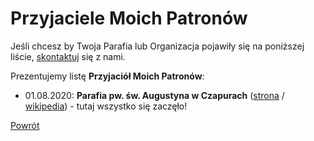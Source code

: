# Przyjaciele Moich Patronów
Jeśli chcesz by Twoja Parafia lub Organizacja pojawiły się na poniższej liście, [skontaktuj](kontakt.md) się z nami.

Prezentujemy listę **Przyjaciół Moich Patronów**:
- 01.08.2020: **Parafia pw. św. Augustyna w Czapurach** ([strona](http://www.augustynczapury.pl) / [wikipedia](https://pl.wikipedia.org/wiki/Parafia_%C5%9Bw._Augustyna_w_Czapurach)) - tutaj wszystko się zaczęło!

[Powrót](index.md)
